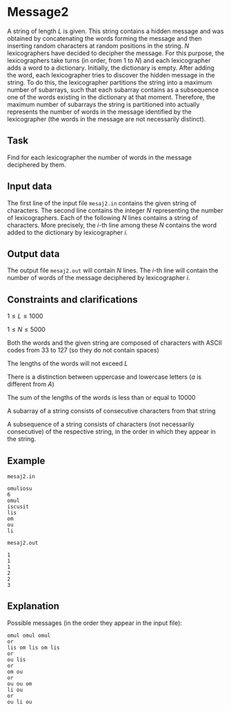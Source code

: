 # Message2

A string of length $L$ is given. This string contains a hidden message and was obtained by concatenating the words forming the message and then inserting random characters at random positions in the string. $N$ lexicographers have decided to decipher the message. For this purpose, the lexicographers take turns (in order, from $1$ to $N$) and each lexicographer adds a word to a dictionary. Initially, the dictionary is empty. After adding the word, each lexicographer tries to discover the hidden message in the string. To do this, the lexicographer partitions the string into a maximum number of subarrays, such that each subarray contains as a subsequence one of the words existing in the dictionary at that moment. Therefore, the maximum number of subarrays the string is partitioned into actually represents the number of words in the message identified by the lexicographer (the words in the message are not necessarily distinct).

## Task

Find for each lexicographer the number of words in the message deciphered by them.

## Input data

The first line of the input file `mesaj2.in` contains the given string of characters. The second line contains the integer $N$ representing the number of lexicographers. Each of the following $N$ lines contains a string of characters. More precisely, the $i$-th line among these $N$ contains the word added to the dictionary by lexicographer $i$.

## Output data

The output file `mesaj2.out` will contain $N$ lines. The $i$-th line will contain the number of words of the message deciphered by lexicographer $i$.

## Constraints and clarifications

$1 \leq L \leq 1000$

$1 \leq N \leq 5000$

Both the words and the given string are composed of characters with ASCII codes from $33$ to $127$ (so they do not contain spaces)

The lengths of the words will not exceed $L$

There is a distinction between uppercase and lowercase letters ($a$ is different from $A$)

The sum of the lengths of the words is less than or equal to $10000$

A subarray of a string consists of consecutive characters from that string

A subsequence of a string consists of characters (not necessarily consecutive) of the respective string, in the order in which they appear in the string.

## Example

`mesaj2.in`
```
omuliosu
6
omul
iscusit
lis
om
ou
li
```

`mesaj2.out`
```
1
1
1
2
2
3
```

## Explanation

Possible messages (in the order they appear in the input file):
```
omul omul omul
or
lis om lis om lis
or
ou lis
or
om ou
or
ou ou om
li ou
or
ou li ou
```
